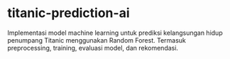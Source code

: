 # titanic-prediction-ai
Implementasi model machine learning untuk prediksi kelangsungan hidup penumpang Titanic menggunakan Random Forest. Termasuk preprocessing, training, evaluasi model, dan rekomendasi.
